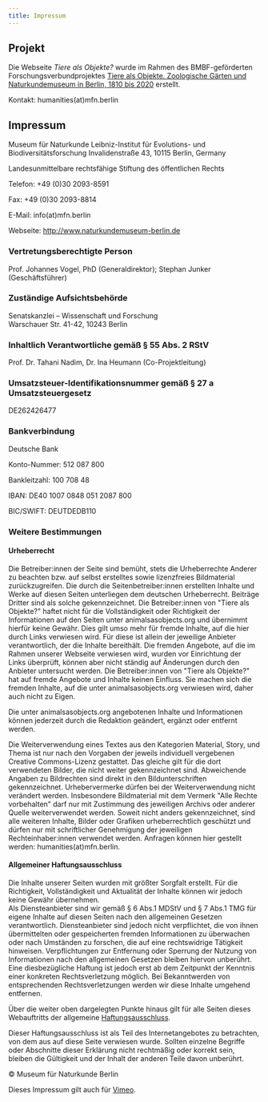 ```yaml
---
title: Impressum
---
```

## Projekt

Die Webseite _Tiere als Objekte?_ wurde im Rahmen des BMBF-geförderten Forschungsverbundprojektes [Tiere als Objekte. Zoologische Gärten und Naturkundemuseum in Berlin, 1810 bis 2020](https://www.museumfuernaturkunde.berlin/de/wissenschaft/tiere-als-objekte) erstellt.

Kontakt: humanities(at)mfn.berlin

## Impressum

Museum für Naturkunde Leibniz-Institut für Evolutions- und Biodiversitätsforschung Invalidenstraße 43, 10115 Berlin, Germany

Landesunmittelbare rechtsfähige Stiftung des öffentlichen Rechts

Telefon: +49 (0)30 2093-8591

Fax: +49 (0)30 2093-8814

E-Mail: info(at)mfn.berlin

Webseite: <http://www.naturkundemuseum-berlin.de>

### Vertretungsberechtigte Person

Prof. Johannes Vogel, PhD (Generaldirektor); Stephan Junker (Geschäftsführer)

### Zuständige Aufsichtsbehörde

Senatskanzlei – Wissenschaft und Forschung\
Warschauer Str. 41-42, 10243 Berlin

### Inhaltlich Verantwortliche gemäß § 55 Abs. 2 RStV

Prof. Dr. Tahani Nadim, Dr. Ina Heumann (Co-Projektleitung)

### Umsatzsteuer-Identifikationsnummer gemäß § 27 a Umsatzsteuergesetz

DE262426477

### Bankverbindung

Deutsche Bank

Konto-Nummer: 512 087 800

Bankleitzahl: 100 708 48

IBAN: DE40 1007 0848 051 2087 800

BIC/SWIFT: DEUTDEDB110

### Weitere Bestimmungen

#### Urheberrecht

Die Betreiber:innen der Seite sind bemüht, stets die Urheberrechte Anderer zu beachten bzw. auf selbst erstelltes sowie lizenzfreies Bildmaterial zurückzugreifen. Die durch die Seitenbetreiber:innen erstellten Inhalte und Werke auf diesen Seiten unterliegen dem deutschen Urheberrecht. Beiträge Dritter sind als solche gekennzeichnet. Die Betreiber:innen von "Tiere als Objekte?" haftet nicht für die Vollständigkeit oder Richtigkeit der Informationen auf den Seiten unter animalsasobjects.org und übernimmt hierfür keine Gewähr. Dies gilt umso mehr für fremde Inhalte, auf die hier durch Links verwiesen wird. Für diese ist allein der jeweilige Anbieter verantwortlich, der die Inhalte bereithält. Die fremden Angebote, auf die im Rahmen unserer Webseite verwiesen wird, wurden vor Einrichtung der Links überprüft, können aber nicht ständig auf Änderungen durch den Anbieter untersucht werden. Die Betreiber:innen von "Tiere als Objekte?" hat auf fremde Angebote und Inhalte keinen Einfluss. Sie machen sich die fremden Inhalte, auf die unter animalsasobjects.org verwiesen wird, daher auch nicht zu Eigen.

Die unter animalsasobjects.org angebotenen Inhalte und Informationen können jederzeit durch die Redaktion geändert, ergänzt oder entfernt werden.

Die Weiterverwendung eines Textes aus den Kategorien Material, Story, und Thema ist nur nach den Vorgaben der jeweils individuell vergebenen Creative Commons-Lizenz gestattet. Das gleiche gilt für die dort verwendeten Bilder, die nicht weiter gekennzeichnet sind. Abweichende Angaben zu Bildrechten sind direkt in den Bildunterschriften gekennzeichnet. Urhebervermerke dürfen bei der Weiterverwendung nicht verändert werden. Insbesondere Bildmaterial mit dem Vermerk "Alle Rechte vorbehalten" darf nur mit Zustimmung des jeweiligen Archivs oder anderer Quelle weiterverwendet werden. Soweit nicht anders gekennzeichnet, sind alle weiteren Inhalte, Bilder oder Grafiken urheberrechtlich geschützt und dürfen nur mit schriftlicher Genehmigung der jeweiligen Rechteinhaber:innen verwendet werden. Anfragen können hier gestellt werden: humanities(at)mfn.berlin.

#### Allgemeiner Haftungsausschluss

Die Inhalte unserer Seiten wurden mit größter Sorgfalt erstellt. Für die Richtigkeit, Vollständigkeit und Aktualität der Inhalte können wir jedoch keine Gewähr übernehmen.\
Als Diensteanbieter sind wir gemäß § 6 Abs.1 MDStV und § 7 Abs.1 TMG für eigene Inhalte auf diesen Seiten nach den allgemeinen Gesetzen verantwortlich. Diensteanbieter sind jedoch nicht verpflichtet, die von ihnen übermittelten oder gespeicherten fremden Informationen zu überwachen oder nach Umständen zu forschen, die auf eine rechtswidrige Tätigkeit hinweisen. Verpflichtungen zur Entfernung oder Sperrung der Nutzung von Informationen nach den allgemeinen Gesetzen bleiben hiervon unberührt. Eine diesbezügliche Haftung ist jedoch erst ab dem Zeitpunkt der Kenntnis einer konkreten Rechtsverletzung möglich. Bei Bekanntwerden von entsprechenden Rechtsverletzungen werden wir diese Inhalte umgehend entfernen.

Über die weiter oben dargelegten Punkte hinaus gilt für alle Seiten dieses Webauftritts der allgemeine [Haftungsausschluss](http://www.disclaimer.de/disclaimer.htm).

Dieser Haftungsausschluss ist als Teil des Internetangebotes zu betrachten, von dem aus auf diese Seite verwiesen wurde. Sollten einzelne Begriffe oder Abschnitte dieser Erklärung nicht rechtmäßig oder korrekt sein, bleiben die Gültigkeit und der Inhalt der anderen Teile davon unberührt.



© Museum für Naturkunde Berlin

Dieses Impressum gilt auch für [Vimeo](https://vimeo.com/user139444102).